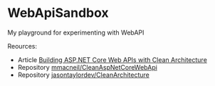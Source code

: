 # WebApiSandbox
My playground for experimenting with WebAPI

Reources:
- Article [Building ASP.NET Core Web APIs with Clean Architecture](https://fullstackmark.com/post/18/building-aspnet-core-web-apis-with-clean-architecture)
- Repository [mmacneil/CleanAspNetCoreWebApi](https://github.com/mmacneil/CleanAspNetCoreWebApi)
- Repository [jasontaylordev/CleanArchitecture](https://github.com/jasontaylordev/CleanArchitecture)
